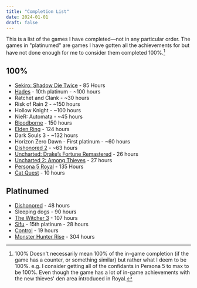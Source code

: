 ```yaml
---
title: "Completion List"
date: 2024-01-01
draft: false
---
```

This is a list of the games I have completed—not in any particular order. The games in "platinumed" are games I have gotten all the achievements for but have not done enough for me to consider them completed 100%.[^1]
## 100%
- [Sekiro: Shadow Die Twice](/posts/sekiro/) - 85 Hours
- [Hades](/posts/hades/) - 10th platinum - ~100 hours
- Ratchet and Clank - ~30 hours
- Risk of Rain 2 - ~150 hours
- Hollow Knight - ~100 hours
- NieR: Automata - ~45 hours
- [Bloodborne](/posts/bloodborne/) - 150 hours
- [Elden Ring](/posts/elden-ring) - 124 hours
- Dark Souls 3 - ~132 hours
- Horizon Zero Dawn - First platinum - ~60 hours
- [Dishonored 2](https://youtu.be/_3bs6to5pm4) - ~63 hours
- [Uncharted: Drake’s Fortune Remastered](/posts/uncharted-1/) - 26 hours
- [Uncharted 2: Among Thieves](/posts/uncharted-2/) - 27 hours
- [Persona 5 Royal](/posts/persona-5-royal/) - 135 Hours
- [Cat Quest](/posts/cat-quest/) - 10 hours
## Platinumed
- [Dishonored](https://youtu.be/BwJBtOMsYyI) - 48 hours
- Sleeping dogs - 90 hours
- [The Witcher 3](https://youtu.be/fI7F0vM7USo) - 107 hours
- [Sifu](/posts/sifu/) -  15th platinum - 28 hours
- [Control](/posts/control/) - 19 hours
- [Monster Hunter Rise](https://youtu.be/mGco28OXnGE) - 304 hours

[^1]: 100% Doesn't necessarily mean 100% of the in-game completion (if the game has a counter, or something similar) but rather what I deem to be 100%. e.g. I consider getting all of the confidants in Persona 5 to max to be 100%. Even though the game has a lot of in-game achievements with the new thieves' den area introduced in Royal.

